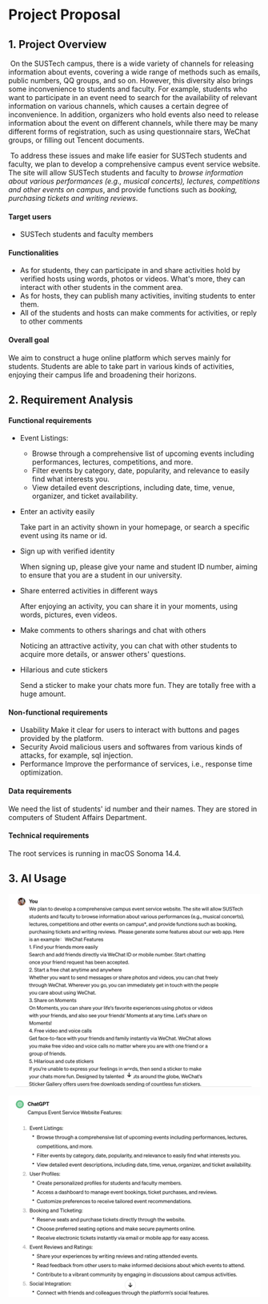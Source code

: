 # Project Proposal

## 1. Project Overview

​	On the SUSTech campus, there is a wide variety of channels for releasing information about events, covering a wide range of methods such as emails, public numbers, QQ groups, and so on. However, this diversity also brings some inconvenience to students and faculty. For example, students who want to participate in an event need to search for the availability of relevant information on various channels, which causes a certain degree of inconvenience. In addition, organizers who hold events also need to release information about the event on different channels, while there may be many different forms of registration, such as using questionnaire stars, WeChat groups, or filling out Tencent documents. 

​	To address these issues and make life easier for SUSTech students and faculty, we plan to develop a comprehensive campus event service website. The site will allow SUSTech students and faculty to *browse information about various performances (e.g., musical concerts), lectures, competitions and other events on campus*, and provide functions such as *booking, purchasing tickets and writing reviews*.

#### Target users

- SUSTech students and faculty members

#### Functionalities

- As for students, they can participate in and share activities hold by verified hosts using words, photos or videos. What's more, they can interact with other students in the comment area.
- As for hosts, they can publish many activities, inviting students to enter them.
- All of the students and hosts can make comments for activities, or reply to other comments

#### Overall goal

We aim to construct a huge online platform which serves mainly for students. Students are able to take part in various kinds of activities, enjoying their campus life and broadening their horizons.

## 2. Requirement Analysis

#### Functional requirements

- Event Listings:

  - Browse through a comprehensive list of upcoming events including performances, lectures, competitions, and more.
  - Filter events by category, date, popularity, and relevance to easily find what interests you.
  - View detailed event descriptions, including date, time, venue, organizer, and ticket availability.

- Enter an activity easily 

  Take part in an activity shown in your homepage, or search a specific event using its name or id.

- Sign up with verified identity 

  When signing up, please give your name and student ID number, aiming to ensure that you are a student in our university.

- Share enterred activities in different ways 

  After enjoying an activity, you can share it in your moments, using words, pictures, even videos.

- Make comments to others sharings and chat with others 

  Noticing an attractive activity, you can chat with other students to acquire more details, or answer others' questions.

- Hilarious and cute stickers 

  Send a sticker to make your chats more fun. They are totally free with a huge amount.

#### Non-functional requirements

- Usability
  Make it clear for users to interact with buttons and pages provided by the platform.
- Security
  Avoid malicious users and softwares from various kinds of attacks, for example, sql injection.
- Performance
  Improve the performance of services, i.e., response time optimization.

#### Data requirements

We need the list of students' id number and their names. They are stored in computers of Student Affairs Department.

#### Technical requirements

The root services is running in macOS Sonoma 14.4.

## 3. AI Usage

![image-chatgpt-Q](image-chatgpt-Q.png)

![image-chatgpt-A](image-chatgpt-A.png)